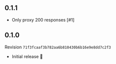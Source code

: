 ## 0.1.1
- Only proxy 200 responses [#1]

## 0.1.0
Revision `71f3fcaaf3b782aa6b810430b6b16e9e8dd7c2f3`

- Initial release :star2:
